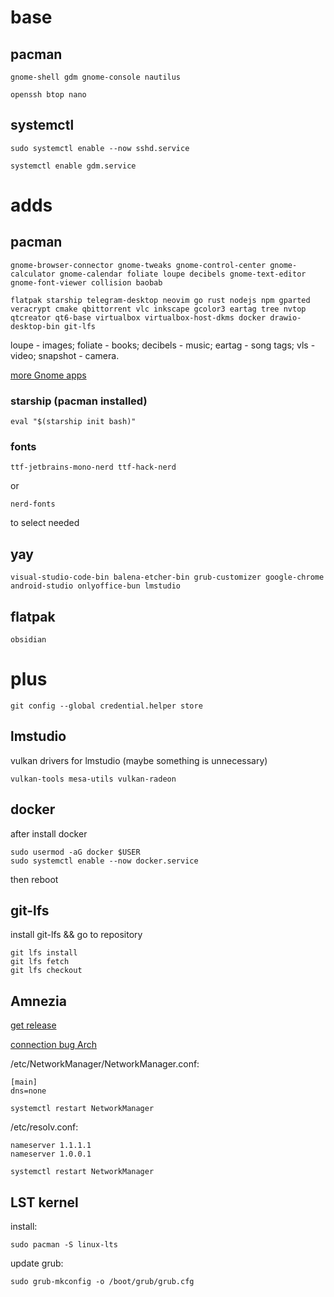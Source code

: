 # base

## pacman

```
gnome-shell gdm gnome-console nautilus
```
```
openssh btop nano
```

## systemctl
```
sudo systemctl enable --now sshd.service
```

```
systemctl enable gdm.service
```  

# adds

## pacman

```
gnome-browser-connector gnome-tweaks gnome-control-center gnome-calculator gnome-calendar foliate loupe decibels gnome-text-editor gnome-font-viewer collision baobab
```

```
flatpak starship telegram-desktop neovim go rust nodejs npm gparted veracrypt cmake qbittorrent vlc inkscape gcolor3 eartag tree nvtop qtcreator qt6-base virtualbox virtualbox-host-dkms docker drawio-desktop-bin git-lfs
```

loupe - images;
foliate - books;
decibels - music;
eartag - song tags;
vls - video;
snapshot - camera.


[more Gnome apps](https://apps.gnome.org/)

### starship (pacman installed)
```
eval "$(starship init bash)"
```

### fonts
```
ttf-jetbrains-mono-nerd ttf-hack-nerd
```
or
```
nerd-fonts 
```
to select needed

## yay

```
visual-studio-code-bin balena-etcher-bin grub-customizer google-chrome android-studio onlyoffice-bun lmstudio
```

## flatpak
```
obsidian
```

# plus

```
git config --global credential.helper store
```

## lmstudio
vulkan drivers for lmstudio (maybe something is unnecessary)
```
vulkan-tools mesa-utils vulkan-radeon
```

## docker
after install docker
```
sudo usermod -aG docker $USER
sudo systemctl enable --now docker.service
```
then reboot

## git-lfs
install git-lfs && go to repository
```
git lfs install
git lfs fetch
git lfs checkout
```

## Amnezia

[get release](https://github.com/amnezia-vpn/amnezia-client/releases)

[connection bug Arch](https://github.com/amnezia-vpn/amnezia-client/issues/792#issuecomment-2090598218)

/etc/NetworkManager/NetworkManager.conf:
```
[main]
dns=none
```

```
systemctl restart NetworkManager
``` 

/etc/resolv.conf:
```
nameserver 1.1.1.1
nameserver 1.0.0.1
```

```
systemctl restart NetworkManager
```


## LST kernel
install:
```
sudo pacman -S linux-lts
```
update grub:
```
sudo grub-mkconfig -o /boot/grub/grub.cfg
```